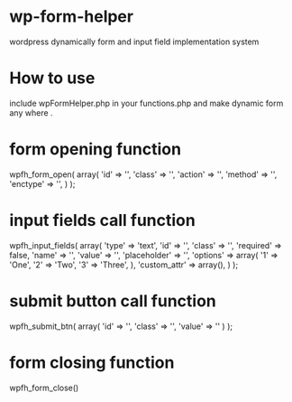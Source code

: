 # wp-form-helper
wordpress dynamically form and input field implementation system

# How to use 
include wpFormHelper.php in your functions.php and make dynamic form any where .
# form opening function 
wpfh_form_open(
  array(
  		'id' 	 => '',
  		'class'	 => '',
  		'action' => '',
  		'method' => '',
  		'enctype' => '',
  	)
);

# input fields call function 
wpfh_input_fields(
  array(
  		'type' 			=> 'text',
  		'id' 			=> '',
  		'class' 		=> '',
  		'required' 		=> false,
  		'name' 			=> '',
  		'value' 		=> '',
  		'placeholder' 	=> '',
  		'options' 		=> array(
  		  '1' => 'One',
  		  '2' => 'Two',
  		  '3' => 'Three',
  		),
  		'custom_attr'	=> array(),
  	)
);

# submit button call function
wpfh_submit_btn(
  array(
  		'id' 	 => '',
  		'class'	 => '',
  		'value'  => ''
  	)
);

# form closing function 
wpfh_form_close()


